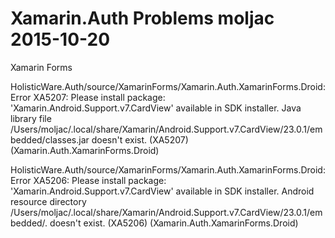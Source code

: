 # Xamarin.Auth Problems moljac 2015-10-20


Xamarin Forms

HolisticWare.Auth/source/XamarinForms/Xamarin.Auth.XamarinForms.Droid: 
Error XA5207: 
Please install package: 
	'Xamarin.Android.Support.v7.CardView' 
available in SDK installer. Java library file 
/Users/moljac/.local/share/Xamarin/Android.Support.v7.CardView/23.0.1/embedded/classes.jar 
doesn't exist. (XA5207) 
(Xamarin.Auth.XamarinForms.Droid)

HolisticWare.Auth/source/XamarinForms/Xamarin.Auth.XamarinForms.Droid: 
Error XA5206: 
Please install package: 
	'Xamarin.Android.Support.v7.CardView' 
available in SDK installer. 
Android resource directory /Users/moljac/.local/share/Xamarin/Android.Support.v7.CardView/23.0.1/embedded/. doesn't exist. (XA5206) (Xamarin.Auth.XamarinForms.Droid)